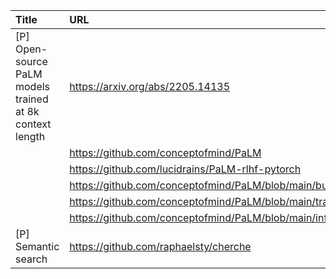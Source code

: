 | Title                                                    | URL                                                                  |   Score | Date                |
|:---------------------------------------------------------|:---------------------------------------------------------------------|--------:|:--------------------|
| [P] Open-source PaLM models trained at 8k context length | https://arxiv.org/abs/2205.14135                                     |     116 | 2023-05-08 16:57:04 |
|                                                          | https://github.com/conceptofmind/PaLM                                |         |                     |
|                                                          | https://github.com/lucidrains/PaLM-rlhf-pytorch                      |         |                     |
|                                                          | https://github.com/conceptofmind/PaLM/blob/main/build_dataset.py     |         |                     |
|                                                          | https://github.com/conceptofmind/PaLM/blob/main/train_distributed.py |         |                     |
|                                                          | https://github.com/conceptofmind/PaLM/blob/main/inference.py         |         |                     |
| [P] Semantic search                                      | https://github.com/raphaelsty/cherche                                |      47 | 2023-05-08 16:43:04 |
